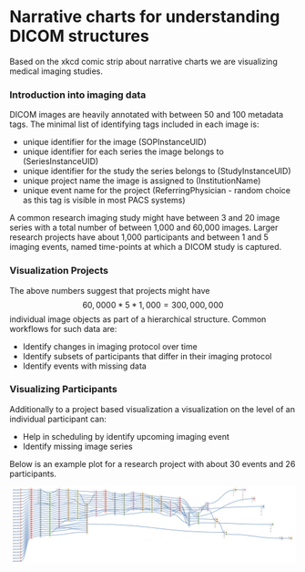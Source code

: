 # Narrative charts for understanding DICOM structures

Based on the xkcd comic strip about narrative charts we are visualizing medical imaging studies.

### Introduction into imaging data

DICOM images are heavily annotated with between 50 and 100 metadata tags. The minimal list of identifying tags included in each image is:

- unique identifier for the image (SOPInstanceUID)
- unique identifier for each series the image belongs to (SeriesInstanceUID)
- unique identifier for the study the series belongs to (StudyInstanceUID)
- unique project name the image is assigned to (InstitutionName)
- unique event name for the project (ReferringPhysician - random choice as this tag is visible in most PACS systems)

A common research imaging study might have between 3 and 20 image series with a total number of between 1,000 and 60,000 images. Larger research projects have about 1,000 participants and between 1 and 5 imaging events, named time-points at which a DICOM study is captured.

### Visualization Projects

The above numbers suggest that projects might have $$60,0000 *5* 1,000 = 300,000,000$$ individual image objects as part of a hierarchical structure. Common workflows for such data are:

- Identify changes in imaging protocol over time
- Identify subsets of participants that differ in their imaging protocol
- Identify events with missing data

### Visualizing Participants

Additionally to a project based visualization a visualization on the level of an individual participant can:

- Help in scheduling by identify upcoming imaging event
- Identify missing image series

Below is an example plot for a research project with about 30 events and 26 participants.

![Example generated structure](/images/example.png "Example structure for a project level display on the event level")
